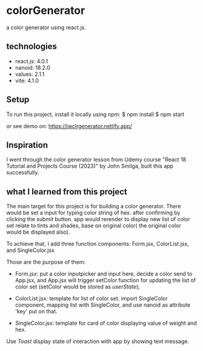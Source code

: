 # colorGenerator
a color generator using react.js.

## technologies
* react.js: 4.0.1
* nanoid: 18.2.0
* values: 2.1.1
* vite: 4.1.0

## Setup
To run this project, install it locally using npm:
$ npm install
$ npm start

or see demo on: https://jwclrgenerator.netlify.app/

## Inspiration
I went through the color generator lesson from Udemy course "React 18 Tutorial and Projects Course (2023)" by John Smilga, built this app successfully.

## what I learned from this project
The main target for this project is for building a color generator. There would be set a input for typing color string of hex. after confirming by clicking the submit button. 
app would rerender to display new list of color set relate to tints and shades, base on original color( the original color would be displayed also). 

To achieve that, I add three function components: Form.jsx, ColorList.jsx, and SingleColor.jsx

Those are the purpose of them:
* Form.jsx: put a color inputpicker and input here, decide a color send to App.jsx, and App.jsx will trigger setColor function for updating the list of color set (setColor would be stored as _userState_);

* ColorList.jsx: template for list of color set. import SingleColor component, mapping list with SingleColor, and use nanoid as attribute 'key' put on that.

* SingleColor.jsx: template for card of color displaying value of weight and hex.

Use _Toast_ display state of interaction with app by showing text message. 





